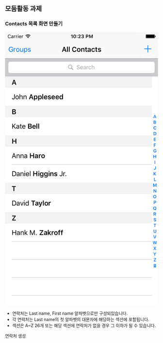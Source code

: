 ## 모둠활동 과제

### Contacts 목록 화면 만들기

![img_contacts](images/img_contacts.png)

* 연락처는 Last name, First name 알파벳으로만 구성되있습니다.
* 각 연락처는 Last name의 첫 알파벳의 대문자에 해당하는 섹션에 포함됩니다.
* 섹션은 A~Z 26개 또는 해당 섹션에 연락처가 없을 경우 그 이하가 될 수 있습니다.

연락처 생성
```swift

```